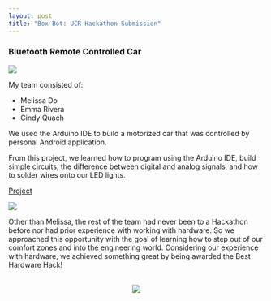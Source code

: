 ```yaml
---
layout: post
title: "Box Bot: UCR Hackathon Submission"
---
```


### Bluetooth Remote Controlled Car

<img src="{{ site.url }}/assets/Files/BoxBot/BoxBot.JPG"/>

My team consisted of:
* Melissa Do
* Emma Rivera
* Cindy Quach

We used the Arduino IDE to build a motorized car that was controlled by personal Android application. 

From this project, we learned how to program using the Arduino IDE, build simple circuits, the difference between digital and analog signals, and how to solder wires onto our LED lights.

[Project](https://devpost.com/software/box-bot)


<img src="{{ site.url }}/assets/Files/BoxBot/Award.JPG"/>


Other than Melissa, the rest of the team had never been to a Hackathon before nor had prior experience with working with hardware. So we approached this opportunity with the goal of learning how to step out of our comfort zones and into the engineering world. Considering our experience with hardware, we achieved something great by being awarded the Best Hardware Hack!

<br/>

<div align="center">
    <img src="{{ site.url }}/assets/Files/BoxBot/BoxBot.gif"/>
</div>


